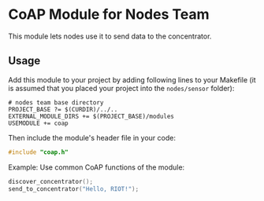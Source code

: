 # CoAP Module for Nodes Team
This module lets nodes use it to send data to the concentrator.

## Usage
Add this module to your project by adding following lines to your Makefile (it is assumed that you placed your project into the `nodes/sensor` folder):
```make
# nodes team base directory
PROJECT_BASE ?= $(CURDIR)/../..
EXTERNAL_MODULE_DIRS += $(PROJECT_BASE)/modules
USEMODULE += coap
```

Then include the module's header file in your code:
```c
#include "coap.h"
```

Example: Use common CoAP functions of the module:
```c
discover_concentrator();
send_to_concentrator("Hello, RIOT!");
```